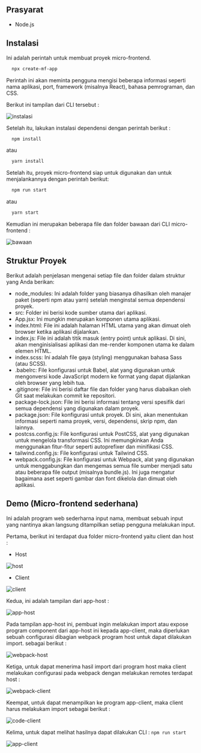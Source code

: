 ## Prasyarat

- Node.js

## Instalasi

Ini adalah perintah untuk membuat proyek micro-frontend.

  ```bash
    npx create-mf-app
  ```
Perintah ini akan meminta pengguna mengisi beberapa informasi seperti nama aplikasi, port, framework (misalnya React), bahasa pemrograman, dan CSS.

Berikut ini tampilan dari CLI tersebut : 

 ![instalasi](./assets/instalasi.png)


Setelah itu, lakukan instalasi dependensi dengan perintah berikut : 

  ```bash
    npm install
  ```
  atau
  ```bash
    yarn install
  ```
Setelah itu, proyek micro-frontend siap untuk digunakan dan untuk menjalankannya dengan perintah berikut: 

  ```bash
    npm run start
  ```
  atau
  ```bash
    yarn start
  ```


Kemudian ini merupakan beberapa file dan folder bawaan dari CLI micro-frontend : 

 ![bawaan](./assets/bawaan.png)

## Struktur Proyek

Berikut adalah penjelasan mengenai setiap file dan folder dalam struktur yang Anda berikan:

 - node_modules: Ini adalah folder yang biasanya dihasilkan oleh manajer paket (seperti npm atau yarn) setelah  menginstal semua dependensi proyek.
 - src: Folder ini berisi kode sumber utama dari aplikasi.
 - App.jsx: Ini mungkin merupakan komponen utama aplikasi.
 - index.html: File ini adalah halaman HTML utama yang akan dimuat oleh browser ketika aplikasi dijalankan.
 - index.js: File ini adalah titik masuk (entry point) untuk aplikasi. Di sini, akan menginisialisasi aplikasi dan me-render komponen utama ke dalam elemen HTML.
 - index.scss: Ini adalah file gaya (styling) menggunakan bahasa Sass (atau SCSS).
 - .babelrc: File konfigurasi untuk Babel, alat yang digunakan untuk mengonversi kode JavaScript modern ke format yang dapat dijalankan oleh browser yang lebih tua.
 - .gitignore: File ini berisi daftar file dan folder yang harus diabaikan oleh Git saat melakukan commit ke repositori.
 - package-lock.json: File ini berisi informasi tentang versi spesifik dari semua dependensi yang digunakan dalam proyek.
 - package.json: File konfigurasi untuk proyek. Di sini, akan menentukan informasi seperti nama proyek, versi, dependensi, skrip npm, dan lainnya.
 - postcss.config.js: File konfigurasi untuk PostCSS, alat yang digunakan untuk mengelola transformasi CSS. Ini memungkinkan Anda menggunakan fitur-fitur seperti autoprefixer dan minifikasi CSS.
 - tailwind.config.js: File konfigurasi untuk Tailwind CSS.
 - webpack.config.js: File konfigurasi untuk Webpack, alat yang digunakan untuk menggabungkan dan mengemas semua file sumber menjadi satu atau beberapa file output (misalnya bundle.js). Ini juga mengatur bagaimana aset seperti gambar dan font dikelola dan dimuat oleh aplikasi.


## Demo (Micro-frontend sederhana)

Ini adalah program web sederharna input nama, membuat sebuah input yang nantinya akan langsung ditampilkan setiap pengguna melakukan input.

Pertama, berikut ini terdapat dua folder micro-frontend yaitu client dan host : 

- Host  

![host](./assets/host.png)


- Client

![client](./assets/client.png)


Kedua, ini adalah tampilan dari app-host : 


![app-host](./assets/app-host.png)


Pada tampilan app-host ini, pembuat ingin melakukan import atau expose program component dari app-host ini kepada app-client, maka diperlukan sebuah configurasi dibagian webpack program host untuk dapat dilakukan import. sebagai berikut : 


![webpack-host](./assets/webpack-host.png)


Ketiga, untuk dapat menerima hasil import dari program host maka client melakukan configurasi pada webpack dengan melakukan remotes terdapat host : 


![webpack-client](./assets/wepack-client.png)


Keempat, untuk dapat menampilkan ke program app-client, maka client harus melakukam import sebagai berikut : 


![code-client](./assets/code-client.png)


Kelima, untuk dapat melihat hasilnya dapat dilakukan CLI : ```npm run start```


![app-client](./assets/app-client.png)

